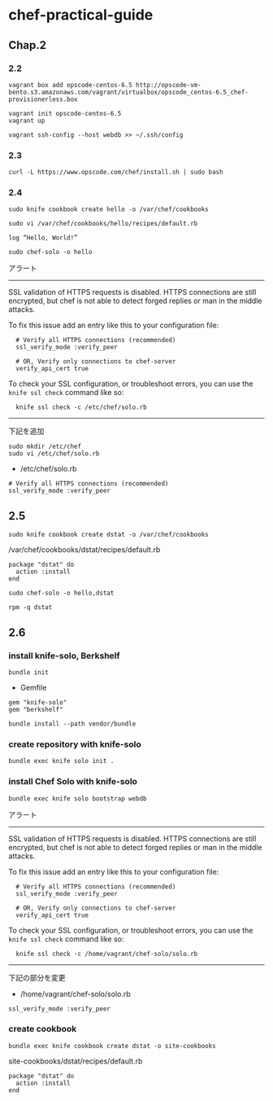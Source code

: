 chef-practical-guide
===================

## Chap.2

### 2.2
```
vagrant box add opscode-centos-6.5 http://opscode-vm-bento.s3.amazonaws.com/vagrant/virtualbox/opscode_centos-6.5_chef-provisionerless.box

vagrant init opscode-centos-6.5
vagrant up

vagrant ssh-config --host webdb >> ~/.ssh/config
```

### 2.3
```
curl -L https://www.opscode.com/chef/install.sh | sudo bash
```

### 2.4
```
sudo knife cookbook create hello -o /var/chef/cookbooks

sudo vi /var/chef/cookbooks/hello/recipes/default.rb

```

```
log “Hello, World!”
```

```
sudo chef-solo -o hello
```

アラート

* * * * * * * * * * * * * * * * * * * * * * * * * * * * * * * * * * * * * * * *
SSL validation of HTTPS requests is disabled. HTTPS connections are still
encrypted, but chef is not able to detect forged replies or man in the middle
attacks.

To fix this issue add an entry like this to your configuration file:

```
  # Verify all HTTPS connections (recommended)
  ssl_verify_mode :verify_peer

  # OR, Verify only connections to chef-server
  verify_api_cert true
```

To check your SSL configuration, or troubleshoot errors, you can use the
`knife ssl check` command like so:

```
  knife ssl check -c /etc/chef/solo.rb
```

* * * * * * * * * * * * * * * * * * * * * * * * * * * * * * * * * * * * * * * *

下記を追加
```
sudo mkdir /etc/chef
sudo vi /etc/chef/solo.rb
```

* /etc/chef/solo.rb
```
# Verify all HTTPS connections (recommended)
ssl_verify_mode :verify_peer
```

## 2.5

```
sudo knife cookbook create dstat -o /var/chef/cookbooks
```

/var/chef/cookbooks/dstat/recipes/default.rb
```
package "dstat" do
  action :install
end
```

```
sudo chef-solo -o hello,dstat
```

```
rpm -q dstat
```


## 2.6
### install knife-solo, Berkshelf
```
bundle init
```

* Gemfile
```
gem "knife-solo"
gem "berkshelf"
```

```
bundle install --path vendor/bundle
```

### create repository with knife-solo
```
bundle exec knife solo init .
```

### install Chef Solo with knife-solo
```
bundle exec knife solo bootstrap webdb
```

アラート

* * * * * * * * * * * * * * * * * * * * * * * * * * * * * * * * * * * * * * * *
SSL validation of HTTPS requests is disabled. HTTPS connections are still
encrypted, but chef is not able to detect forged replies or man in the middle
attacks.

To fix this issue add an entry like this to your configuration file:

```
  # Verify all HTTPS connections (recommended)
  ssl_verify_mode :verify_peer

  # OR, Verify only connections to chef-server
  verify_api_cert true
```

To check your SSL configuration, or troubleshoot errors, you can use the
`knife ssl check` command like so:

```
  knife ssl check -c /home/vagrant/chef-solo/solo.rb
```

* * * * * * * * * * * * * * * * * * * * * * * * * * * * * * * * * * * * * * * *

下記の部分を変更

* /home/vagrant/chef-solo/solo.rb
```
ssl_verify_mode :verify_peer
```

### create cookbook
```
bundle exec knife cookbook create dstat -o site-cookbooks
```

site-cookbooks/dstat/recipes/default.rb
```
package "dstat" do
  action :install
end
```
